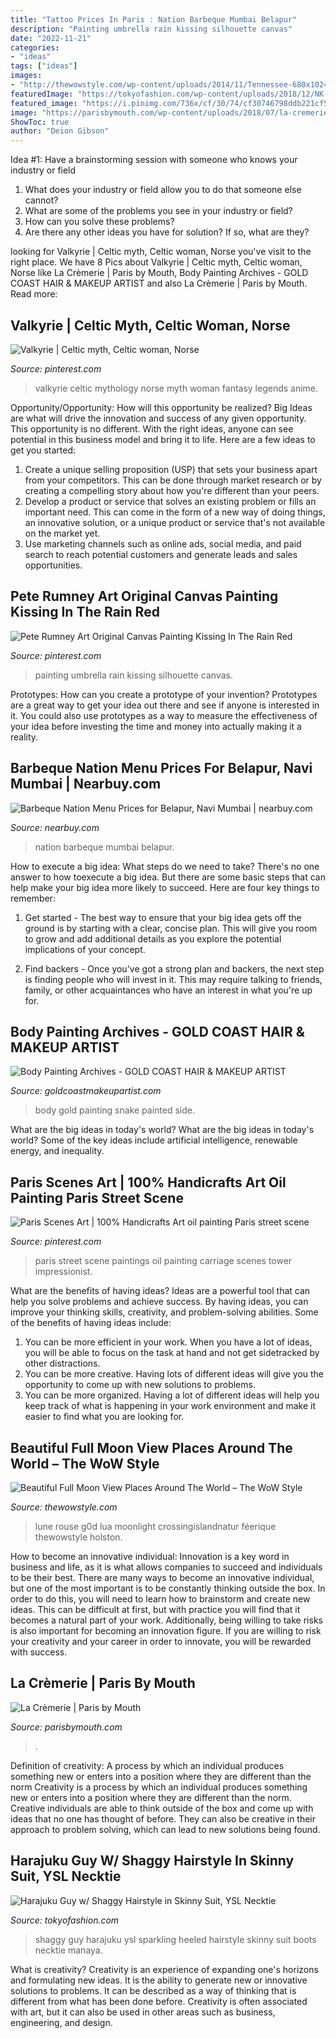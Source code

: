 ```yaml
---
title: "Tattoo Prices In Paris : Nation Barbeque Mumbai Belapur"
description: "Painting umbrella rain kissing silhouette canvas"
date: "2022-11-21"
categories:
- "ideas"
tags: ["ideas"]
images:
- "http://thewowstyle.com/wp-content/uploads/2014/11/Tennessee-680x1024.jpg"
featuredImage: "https://tokyofashion.com/wp-content/uploads/2018/12/NK-2018-10-14-022-004-Harajuku-D58-3659--600x900.jpg"
featured_image: "https://i.pinimg.com/736x/cf/30/74/cf30746798ddb221cf53c8e936e2a51a--art-oil-beautiful-paintings.jpg"
image: "https://parisbymouth.com/wp-content/uploads/2018/07/la-cremerie-paris-75006-cave-a-manger-exterior-768x569.jpg"
ShowToc: true
author: "Deion Gibson"
---
```



Idea #1: Have a brainstorming session with someone who knows your industry or field
1. What does your industry or field allow you to do that someone else cannot? 
2. What are some of the problems you see in your industry or field? 
3. How can you solve these problems? 
4. Are there any other ideas you have for solution? If so, what are they?

	

		
looking for Valkyrie | Celtic myth, Celtic woman, Norse you've visit to the right place. We have 8 Pics about Valkyrie | Celtic myth, Celtic woman, Norse like La Crèmerie | Paris by Mouth, Body Painting Archives - GOLD COAST HAIR &amp; MAKEUP ARTIST and also La Crèmerie | Paris by Mouth. Read more:
		
    
## Valkyrie | Celtic Myth, Celtic Woman, Norse

<img loading=lazy src="https://i.pinimg.com/736x/bb/59/c6/bb59c69aa10601b60423e2262ef36d9a--celtic-legends.jpg" onerror="this.onerror=null;this.src='https://tse4.mm.bing.net/th?id=OIP.W87DAOcnlFlt2N8m8YGGUAHaLN&amp;pid=15.1';" alt="Valkyrie | Celtic myth, Celtic woman, Norse">

_Source: pinterest.com_

>valkyrie celtic mythology norse myth woman fantasy legends anime. 

	

Opportunity/Opportunity: How will this opportunity be realized?
Big Ideas are what will drive the innovation and success of any given opportunity. This opportunity is no different. With the right ideas, anyone can see potential in this business model and bring it to life. Here are a few ideas to get you started: 
1. Create a unique selling proposition (USP) that sets your business apart from your competitors. This can be done through market research or by creating a compelling story about how you're different than your peers. 
2. Develop a product or service that solves an existing problem or fills an important need. This can come in the form of a new way of doing things, an innovative solution, or a unique product or service that's not available on the market yet. 
3. Use marketing channels such as online ads, social media, and paid search to reach potential customers and generate leads and sales opportunities.

    
## Pete Rumney Art Original Canvas Painting Kissing In The Rain Red

<img loading=lazy src="https://i.pinimg.com/736x/2d/89/dc/2d89dc1570b8239844804f11fb0fdd67.jpg" onerror="this.onerror=null;this.src='https://tse4.mm.bing.net/th?id=OIP.pLpQOO3A0tILojm9Tr6rHAHaKC&amp;pid=15.1';" alt="Pete Rumney Art Original Canvas Painting Kissing In The Rain Red">

_Source: pinterest.com_

>painting umbrella rain kissing silhouette canvas. 

	

Prototypes: How can you create a prototype of your invention?
Prototypes are a great way to get your idea out there and see if anyone is interested in it. You could also use prototypes as a way to measure the effectiveness of your idea before investing the time and money into actually making it a reality.

    
## Barbeque Nation Menu Prices For Belapur, Navi Mumbai | Nearbuy.com

<img loading=lazy src="https://img4.nbstatic.in/tr:w-700/5d1054dc52faff000d3e5e85.jpg" onerror="this.onerror=null;this.src='https://tse1.mm.bing.net/th?id=OIP.f2cNstDM7V-7dNzSeuBXnwHaKd&amp;pid=15.1';" alt="Barbeque Nation Menu Prices for Belapur, Navi Mumbai | nearbuy.com">

_Source: nearbuy.com_

>nation barbeque mumbai belapur. 

	

How to execute a big idea: What steps do we need to take?
There's no one answer to how toexecute a big idea. But there are some basic steps that can help make your big idea more likely to succeed. Here are four key things to remember: 
1. Get started - The best way to ensure that your big idea gets off the ground is by starting with a clear, concise plan. This will give you room to grow and add additional details as you explore the potential implications of your concept. 

2. Find backers - Once you've got a strong plan and backers, the next step is finding people who will invest in it. This may require talking to friends, family, or other acquaintances who have an interest in what you're up for.

    
## Body Painting Archives - GOLD COAST HAIR &amp; MAKEUP ARTIST

<img loading=lazy src="http://www.goldcoastmakeupartist.com/wp-content/uploads/2016/03/Snake-Body-Painting-Picture-2.jpg" onerror="this.onerror=null;this.src='https://tse3.mm.bing.net/th?id=OIP.MfcG7yWjJND_2pKpDLMVNgHaJ4&amp;pid=15.1';" alt="Body Painting Archives - GOLD COAST HAIR &amp; MAKEUP ARTIST">

_Source: goldcoastmakeupartist.com_

>body gold painting snake painted side. 

	

What are the big ideas in today's world?
What are the big ideas in today's world? 
Some of the key ideas include artificial intelligence, renewable energy, and inequality.

    
## Paris Scenes Art | 100% Handicrafts Art Oil Painting Paris Street Scene

<img loading=lazy src="https://i.pinimg.com/736x/cf/30/74/cf30746798ddb221cf53c8e936e2a51a--art-oil-beautiful-paintings.jpg" onerror="this.onerror=null;this.src='https://tse2.mm.bing.net/th?id=OIP.R_KHMR4QpoxsQ4yGbnF8xgHaE_&amp;pid=15.1';" alt="Paris Scenes Art | 100% Handicrafts Art oil painting Paris street scene">

_Source: pinterest.com_

>paris street scene paintings oil painting carriage scenes tower impressionist. 

	

What are the benefits of having ideas?
Ideas are a powerful tool that can help you solve problems and achieve success. By having ideas, you can improve your thinking skills, creativity, and problem-solving abilities. Some of the benefits of having ideas include: 
1) You can be more efficient in your work. When you have a lot of ideas, you will be able to focus on the task at hand and not get sidetracked by other distractions. 
2) You can be more creative. Having lots of different ideas will give you the opportunity to come up with new solutions to problems. 
3) You can be more organized. Having a lot of different ideas will help you keep track of what is happening in your work environment and make it easier to find what you are looking for.

    
## Beautiful Full Moon View Places Around The World – The WoW Style

<img loading=lazy src="http://thewowstyle.com/wp-content/uploads/2014/11/Tennessee-680x1024.jpg" onerror="this.onerror=null;this.src='https://tse1.mm.bing.net/th?id=OIP.aj-EzdSV1iaUyJbxsBrcUAHaLJ&amp;pid=15.1';" alt="Beautiful Full Moon View Places Around The World – The WoW Style">

_Source: thewowstyle.com_

>lune rouse g0d lua moonlight crossingislandnatur féerique thewowstyle holston. 

	

How to become an innovative individual:
Innovation is a key word in business and life, as it is what allows companies to succeed and individuals to be their best. There are many ways to become an innovative individual, but one of the most important is to be constantly thinking outside the box. In order to do this, you will need to learn how to brainstorm and create new ideas. This can be difficult at first, but with practice you will find that it becomes a natural part of your work. Additionally, being willing to take risks is also important for becoming an innovation figure. If you are willing to risk your creativity and your career in order to innovate, you will be rewarded with success.

    
## La Crèmerie | Paris By Mouth

<img loading=lazy src="https://parisbymouth.com/wp-content/uploads/2018/07/la-cremerie-paris-75006-cave-a-manger-exterior-768x569.jpg" onerror="this.onerror=null;this.src='https://tse2.mm.bing.net/th?id=OIP.0oJ3uu-hn1Ho_QZv-u4iugHaFf&amp;pid=15.1';" alt="La Crèmerie | Paris by Mouth">

_Source: parisbymouth.com_

>. 

	

Definition of creativity: A process by which an individual produces something new or enters into a position where they are different than the norm
Creativity is a process by which an individual produces something new or enters into a position where they are different than the norm. Creative individuals are able to think outside of the box and come up with ideas that no one has thought of before. They can also be creative in their approach to problem solving, which can lead to new solutions being found.

    
## Harajuku Guy W/ Shaggy Hairstyle In Skinny Suit, YSL Necktie

<img loading=lazy src="https://tokyofashion.com/wp-content/uploads/2018/12/NK-2018-10-14-022-004-Harajuku-D58-3659--600x900.jpg" onerror="this.onerror=null;this.src='https://tse1.mm.bing.net/th?id=OIP.Iqikp_ES_zj8plRWHiOsMAHaLH&amp;pid=15.1';" alt="Harajuku Guy w/ Shaggy Hairstyle in Skinny Suit, YSL Necktie">

_Source: tokyofashion.com_

>shaggy guy harajuku ysl sparkling heeled hairstyle skinny suit boots necktie manaya. 

	

What is creativity?
Creativity is an experience of expanding one's horizons and formulating new ideas. It is the ability to generate new or innovative solutions to problems. It can be described as a way of thinking that is different from what has been done before. Creativity is often associated with art, but it can also be used in other areas such as business, engineering, and design.

